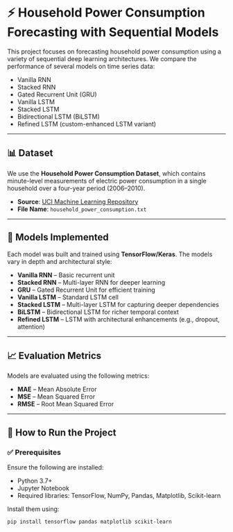 # ⚡ Household Power Consumption Forecasting with Sequential Models

This project focuses on forecasting household power consumption using a variety of sequential deep learning architectures. We compare the performance of several models on time series data:

- Vanilla RNN  
- Stacked RNN  
- Gated Recurrent Unit (GRU)  
- Vanilla LSTM  
- Stacked LSTM  
- Bidirectional LSTM (BiLSTM)  
- Refined LSTM (custom-enhanced LSTM variant)  

---

## 📊 Dataset

We use the **Household Power Consumption Dataset**, which contains minute-level measurements of electric power consumption in a single household over a four-year period (2006–2010).

- **Source**: [UCI Machine Learning Repository](https://archive.ics.uci.edu/ml/datasets/individual+household+electric+power+consumption)
- **File Name**: `household_power_consumption.txt`  

---

## 🧠 Models Implemented

Each model was built and trained using **TensorFlow/Keras**. The models vary in depth and architectural style:

- **Vanilla RNN** – Basic recurrent unit  
- **Stacked RNN** – Multi-layer RNN for deeper learning  
- **GRU** – Gated Recurrent Unit for efficient training  
- **Vanilla LSTM** – Standard LSTM cell  
- **Stacked LSTM** – Multi-layer LSTM for capturing deeper dependencies  
- **BiLSTM** – Bidirectional LSTM for richer temporal context  
- **Refined LSTM** – LSTM with architectural enhancements (e.g., dropout, attention)

---

## 📈 Evaluation Metrics

Models are evaluated using the following metrics:

- **MAE** – Mean Absolute Error  
- **MSE** – Mean Squared Error  
- **RMSE** – Root Mean Squared Error  

---

## 🧪 How to Run the Project

### ✅ Prerequisites

Ensure the following are installed:

- Python 3.7+
- Jupyter Notebook
- Required libraries: TensorFlow, NumPy, Pandas, Matplotlib, Scikit-learn

Install them using:

```bash
pip install tensorflow pandas matplotlib scikit-learn
